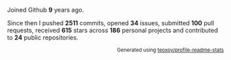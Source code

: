 Joined Github **9** years ago.

Since then I pushed **2511** commits, opened **34** issues, submitted **100** pull requests, received **615** stars across **186** personal projects and contributed to **24** public repositories.

<p align="right"><sub>Generated using <a href="https://github.com/marketplace/actions/profile-readme-stats">teoxoy/profile-readme-stats</a></sub></p>
